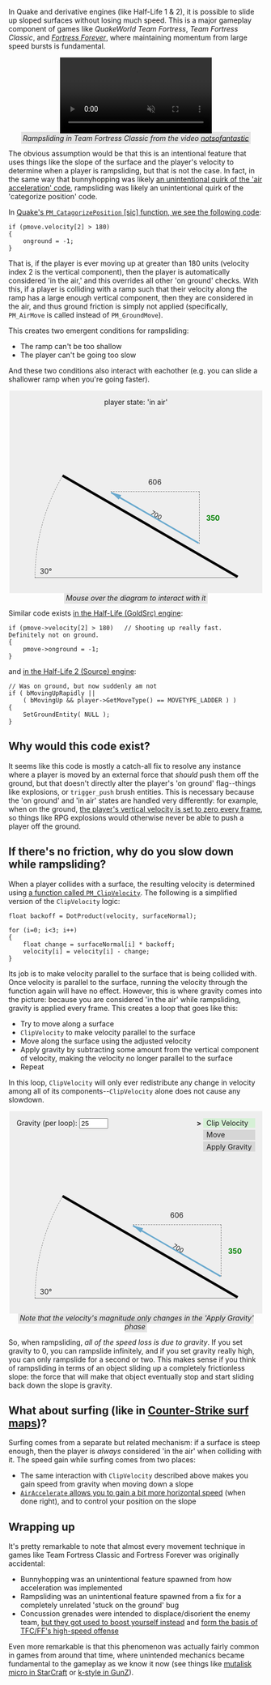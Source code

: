 In Quake and derivative engines (like Half-Life 1 & 2), it is possible to slide up sloped surfaces without losing much speed. This is a major gameplay component of games like *QuakeWorld Team Fortress*, *Team Fortress Classic*, and [*Fortress Forever*](http://www.fortress-forever.com), where maintaining momentum from large speed bursts is fundamental.

<div style="text-align: center;">
<video autoplay loop muted style="margin-left:auto; margin-right:auto; display: block;">
	<source src="/images/rampsliding-engine-quirk/rampslide.mp4" type="video/mp4">
</video>
<i style="background-color: rgba(0,0,0, .1); margin:0; padding: .25em;">Rampsliding in Team Fortress Classic from the video <a href="https://www.youtube.com/watch?v=uWGUoMbv-VA">notsofantastic</a></i>
</div>

The obvious assumption would be that this is an intentional feature that uses things like the slope of the surface and the player's velocity to determine when a player is rampsliding, but that is not the case. In fact, in the same way that bunnyhopping was likely [an unintentional quirk of the 'air acceleration' code](https://flafla2.github.io/2015/02/14/bunnyhop.html), rampsliding was likely an unintentional quirk of the 'categorize position' code.

In [Quake's `PM_CatagorizePosition` \[sic\] function, we see the following code](https://github.com/id-Software/Quake/blob/bf4ac424ce754894ac8f1dae6a3981954bc9852d/QW/client/pmove.c#L587-L590):

```language-c
if (pmove.velocity[2] > 180)
{
	onground = -1;
}
```

That is, if the player is ever moving up at greater than 180 units (velocity index 2 is the vertical component), then the player is automatically considered 'in the air,' and this overrides all other 'on ground' checks. With this, if a player is colliding with a ramp such that their velocity along the ramp has a large enough vertical component, then they are considered in the air, and thus ground friction is simply not applied (specifically, `PM_AirMove` is called instead of `PM_GroundMove`).

This creates two emergent conditions for rampsliding:

- The ramp can't be too shallow
- The player can't be going too slow

And these two conditions also interact with eachother (e.g. you can slide a shallower ramp when you're going faster).

<div style="text-align: center;">
	<div id="velocity-example" class="rampsliding-diagram rampsliding">
		<div class="slope"></div>
		<div class="ground"></div>
		<div class="slope-angle">30&deg;</div>
		<div class="slope-angle-circle"><div></div></div>
		<div class="velocity-arrow-container">
			<div class="velocity-arrow">
				<div class="velocity-magnitude">700</div>
			</div>
		</div>
		<div class="velocity-components">
			<div class="velocity-x">606</div>
			<div class="velocity-y">350</div>
		</div>
		<div class="status">player state: 'in air'</div>
	</div>
	<i style="background-color: rgba(0,0,0, .1); margin:0; padding: .25em;">Mouse over the diagram to interact with it</i>
</div>

Similar code exists [in the Half-Life (GoldSrc) engine](https://github.com/ValveSoftware/halflife/blob/c76dd531a79a176eef7cdbca5a80811123afbbe2/pm_shared/pm_shared.c#L1563-L1566):

```language-c
if (pmove->velocity[2] > 180)   // Shooting up really fast.  Definitely not on ground.
{
	pmove->onground = -1;
}
```

and [in the Half-Life 2 (Source) engine](https://github.com/ValveSoftware/source-sdk-2013/blob/0d8dceea4310fde5706b3ce1c70609d72a38efdf/mp/src/game/shared/gamemovement.cpp#L3832-L3837):

```language-c
// Was on ground, but now suddenly am not
if ( bMovingUpRapidly || 
	( bMovingUp && player->GetMoveType() == MOVETYPE_LADDER ) )   
{
	SetGroundEntity( NULL );
}
```

## Why would this code exist?

It seems like this code is mostly a catch-all fix to resolve any instance where a player is moved by an external force that *should* push them off the ground, but that doesn't directly alter the player's 'on ground' flag--things like explosions, or `trigger_push` brush entities. This is necessary because the 'on ground' and 'in air' states are handled very differently: for example, when on the ground, [the player's vertical velocity is set to zero every frame](https://github.com/id-Software/Quake/blob/bf4ac424ce754894ac8f1dae6a3981954bc9852d/QW/client/pmove.c#L541), so things like RPG explosions would otherwise never be able to push a player off the ground.

## If there's no friction, why do you slow down while rampsliding?

When a player collides with a surface, the resulting velocity is determined using [a function called `PM_ClipVelocity`](https://github.com/id-Software/Quake/blob/bf4ac424ce754894ac8f1dae6a3981954bc9852d/QW/client/pmove.c#L72-L95). The following is a simplified version of the `ClipVelocity` logic:

```language-c
float backoff = DotProduct(velocity, surfaceNormal);

for (i=0; i<3; i++)
{
	float change = surfaceNormal[i] * backoff;
	velocity[i] = velocity[i] - change;
}
```

Its job is to make velocity parallel to the surface that is being collided with. Once velocity is parallel to the surface, running the velocity through the function again will have no effect. However, this is where gravity comes into the picture: because you are considered 'in the air' while rampsliding, gravity is applied every frame. This creates a loop that goes like this:

- Try to move along a surface
- `ClipVelocity` to make velocity parallel to the surface
- Move along the surface using the adjusted velocity
- Apply gravity by subtracting some amount from the vertical component of velocity, making the velocity no longer parallel to the surface
- Repeat

In this loop, `ClipVelocity` will only ever redistribute any change in velocity among all of its components--`ClipVelocity` alone does not cause any slowdown.

<div style="text-align: center;">
	<div id="clipvelocity-example" class="rampsliding-diagram rampsliding">
		<div class="slope"></div>
		<div class="ground"></div>
		<div class="slope-angle">30&deg;</div>
		<div class="slope-angle-circle"><div></div></div>
		<div class="velocity-arrow-container">
			<div class="velocity-arrow">
				<div class="velocity-magnitude">700</div>
			</div>
		</div>
		<div class="velocity-components">
			<div class="velocity-x">606</div>
			<div class="velocity-y">350</div>
		</div>
		<ul class="steps">
			<li class="clip-velocity current">Clip Velocity</li>
			<li class="move">Move</li>
			<li class="gravity">Apply Gravity</li>
		</ul>
		<div class="gravity-controls">
			<label for="gravity">Gravity (per loop):</label>
			<input type="text" value="25" name="gravity" size="4" />
		</div>
	</div>
	<i style="background-color: rgba(0,0,0, .1); margin:0; padding: .25em;">Note that the velocity's magnitude only changes in the 'Apply Gravity' phase</i>
</div>

So, when rampsliding, *all of the speed loss is due to gravity*. If you set gravity to 0, you can rampslide infinitely, and if you set gravity really high, you can only rampslide for a second or two. This makes sense if you think of rampsliding in terms of an object sliding up a completely frictionless slope: the force that will make that object eventually stop and start sliding back down the slope is gravity.

## What about surfing (like in [Counter-Strike surf maps](https://www.youtube.com/watch?v=hMsPf8eSW3k))?

Surfing comes from a separate but related mechanism: if a surface is steep enough, then the player is *always* considered 'in the air' when colliding with it. The speed gain while surfing comes from two places:

- The same interaction with `ClipVelocity` described above makes you gain speed from gravity when moving down a slope
- [`AirAccelerate` allows you to gain a bit more horizontal speed](https://flafla2.github.io/2015/02/14/bunnyhop.html) (when done right), and to control your position on the slope

## Wrapping up

It's pretty remarkable to note that almost every movement technique in games like Team Fortress Classic and Fortress Forever was originally accidental:

- Bunnyhopping was an unintentional feature spawned from how acceleration was implemented
- Rampsliding was an unintentional feature spawned from a fix for a completely unrelated 'stuck on the ground' bug
- Concussion grenades were intended to displace/disorient the enemy team, [but they got used to boost yourself instead](https://youtu.be/AA7ytpUN2so?t=21) and [form the basis of TFC/FF's high-speed offense](https://youtu.be/BPZsL6R0uq0?t=168)

Even more remarkable is that this phenomenon was actually fairly common in games from around that time, where unintended mechanics became fundamental to the gameplay as we know it now (see things like [mutalisk micro in StarCraft](https://youtu.be/qVqrMqtaJPc?t=90) or [k-style in GunZ](https://www.youtube.com/watch?v=ppSU5xeEMdU)).

<script>
	/* jshint esversion: 6 */
	(function() {
		let animationFrameRequest;
		function startAnimation(options) {
			let start = performance.now();

			animationFrameRequest = requestAnimationFrame(function animate(time) {
				// timeFraction goes from 0 to 1
				let timeFraction = (time - start) / options.duration;
				if (timeFraction > 1) timeFraction = 1;
				// the start can actually get a negative value for some reason
				// so clamp it
				if (timeFraction < 0) timeFraction = 0;

				// calculate the current animation state
				let progress = options.timing(timeFraction);

				options.draw(progress); // draw it

				if (timeFraction < 1) {
					animationFrameRequest = requestAnimationFrame(animate);
				} else if (options.next) {
					startAnimation(options.next);
				}
			});
		}

		class RampslideDiagram {

			constructor(root, startingValues, onupdate) {
				this.root = root;
				this.onupdate = onupdate;
				this.slope = root.querySelector('.slope');
				this.slopeAngle = root.querySelector('.slope-angle');
				this.slopeAngleCircle = root.querySelector('.slope-angle-circle').firstElementChild;
				this.velocityArrowContainer = root.querySelector('.velocity-arrow-container');
				this.velocityArrow = root.querySelector('.velocity-arrow');
				this.velocityComponents = root.querySelector('.velocity-components');
				this.velocityX = root.querySelector('.velocity-x');
				this.velocityY = root.querySelector('.velocity-y');
				this.velocityMagnitude = root.querySelector('.velocity-magnitude');
				this.status = root.querySelector('.status');
				this.angle = startingValues.angle;
				this.magnitude = startingValues.magnitude;
				this.offset = startingValues.offset;
				this.alwaysParallel = startingValues.alwaysParallel;
				this.velocity = this.getVelocity(this.magnitude);
			}

			getVelocity(magnitude) {
				let radians = this.angle / 180 * Math.PI;
				let x = Math.cos(radians) * (magnitude || this.magnitude);
				let y = Math.sin(radians) * (magnitude || this.magnitude);
				// reverse x so that we're moving left
				return new Vec2d(-x, y);
			}

			getSurfaceNormal() {
				let radians = this.angle / 180 * Math.PI;
				let x = Math.sin(radians);
				let y = Math.cos(radians);
				return new Vec2d(x, y).normalize();
			}

			update() {
				let magnitude, velocityAngle, velocity;
				if (this.alwaysParallel) {
					magnitude = this.magnitude;
					velocityAngle = this.angle;
					velocity = this.getVelocity(magnitude);
				} else {
					magnitude = this.velocity.length();
					velocityAngle = 180 - Math.atan2(this.velocity.y, this.velocity.x) * 180 / Math.PI;
					velocity = this.velocity;
				}
				this.slope.style.transform = 'rotate(' + this.angle + 'deg)';
				this.slopeAngle.innerHTML = Math.round(this.angle) + "&deg;"; 
				let circleAngle = -(90 - this.angle);
				this.slopeAngleCircle.style.transform = 'rotate(' + circleAngle + 'deg)';

				this.velocityArrowContainer.style.transform = 'rotate(' + this.angle + 'deg) translate(-'+Math.round(this.offset)+'px, -20px)';
				this.velocityArrow.style.width = (magnitude / 3.5) + 'px';
				this.velocityArrow.style.transform = 'rotate(' + (velocityAngle-this.angle) + 'deg)';
				let arrowBounds = this.velocityArrow.getBoundingClientRect();
				let containerBounds = this.root.getBoundingClientRect();
				this.velocityComponents.style.left = (arrowBounds.left-containerBounds.left)+'px';
				this.velocityComponents.style.bottom = Math.abs(arrowBounds.bottom-containerBounds.bottom)+'px';
				this.velocityComponents.style.width = (arrowBounds.right-arrowBounds.left)+'px';
				this.velocityComponents.style.height = Math.abs(arrowBounds.top-arrowBounds.bottom)+'px';

				this.velocityX.innerHTML = Math.abs(Math.round(velocity.x));
				this.velocityY.innerHTML = Math.round(velocity.y);
				this.velocityMagnitude.innerHTML = Math.round(magnitude);

				let prevRampsliding = this.rampsliding;
				this.rampsliding = velocity.y > 180;
				if (this.rampsliding !== prevRampsliding) {
					if (this.rampsliding) {
						this.root.classList.add('rampsliding');
						if (this.status) {
							this.status.innerHTML = "player state: 'in air'";
						}
					} else {
						this.root.classList.remove('rampsliding');
						if (this.status) {
							this.status.innerHTML = "player state: 'on ground'";
						}
					}
				}

				if (this.onupdate) {
					this.onupdate(this);
				}
			}
		}

		class Vec2d {
			constructor(x, y) {
				this.x = x ? x : 0;
				this.y = y ? y : 0;
			}

			dot(other) {
				return this.x * other.x + this.y * other.y;
			}

			length() {
				return Math.sqrt(this.x*this.x + this.y*this.y);
			}

			normalize() {
				let length = this.length();
				return new Vec2d(this.x/length, this.y/length);
			}
		}

		let initDiagram1 = function() {
			let diagram1 = new RampslideDiagram(
				document.getElementById('velocity-example'), 
				{angle: 30, magnitude: 700, offset: 100, alwaysParallel: true}
			);

			diagram1.root.addEventListener('mousemove', e => {
				cancelAnimationFrame(animationFrameRequest);
				let slopeRect = diagram1.slope.getBoundingClientRect();
				let anchorX = window.scrollX + slopeRect.right;
				let anchorY = window.scrollY + slopeRect.bottom;
				let radians = Math.atan2(-(e.pageY - anchorY), -(e.pageX - anchorX));
				let degrees = radians * 180 / Math.PI;
				degrees = Math.max(5, Math.min(degrees, 50));
				diagram1.angle = degrees;
				diagram1.update();
			});

			let timing = function(timeFraction) { return timeFraction; };
			let thirtyToTen = { duration: 2000, timing,
				draw: function(progress) {
					diagram1.angle = 30 - 20 * Math.min(1, 1.5 * progress);
					diagram1.update();
				}
			};
			let tenToTwenty = { duration: 1000, timing,
				draw: function(progress) {
					diagram1.angle = 10 + 10 * progress;
					diagram1.update();
				}
			};
			let magnitudeAnimDown = { duration: 2500, timing,
				draw: function(progress) {
					diagram1.magnitude = 700 - 300 * Math.min(1, 1.5 * progress);
					diagram1.update();
				}
			};
			let magnitudeAnimUp = { duration: 2000, timing,
				draw: function(progress) {
					diagram1.magnitude = 400 + 300 * progress;
					diagram1.update();
				}
			};
			let twentyToTen = { duration: 1500, timing,
				draw: function(progress) {
					diagram1.angle = 20 - 10 * Math.min(1, 1.5 * progress);
					diagram1.update();
				}
			};
			thirtyToTen.next = tenToTwenty;
			tenToTwenty.next = magnitudeAnimDown;
			magnitudeAnimDown.next = magnitudeAnimUp;
			magnitudeAnimUp.next = twentyToTen;
			twentyToTen.next = tenToTwenty;
			startAnimation(thirtyToTen);
		};

		let initDiagram2 = function() {
			let diagram2 = new RampslideDiagram(
				document.getElementById('clipvelocity-example'), 
				{angle: 30, magnitude: 700, offset: 50}
			);

			let clipVelocity = function(velocity, normal) {
				let backoff = velocity.dot(normal);
				let changeX = normal.x * backoff;
				let changeY = normal.y * backoff;
				return new Vec2d(
					velocity.x - changeX,
					velocity.y - changeY
				);
			};

			var curStep = 0;
			let stepsContainer = diagram2.root.querySelector('.steps');
			let gravityInput = diagram2.root.querySelector('.gravity-controls input');
			var steps = [
				{
					element: stepsContainer.querySelector('.clip-velocity'),
					fn: function() {
						diagram2.velocity = clipVelocity(diagram2.velocity, diagram2.getSurfaceNormal());
						diagram2.update();
					}
				},
				{
					element: stepsContainer.querySelector('.move'),
					fn: function() {
						diagram2.offset += diagram2.velocity.length() / 75;
						diagram2.update();
					}
				},
				{
					element: stepsContainer.querySelector('.gravity'),
					fn: function() {
						diagram2.velocity.y -= parseInt(gravityInput.value);
						diagram2.update();
					}
				}
			];
			setInterval(function() {
				if (Math.round(diagram2.offset) >= 200 || Math.round(diagram2.velocity.y) <= 180) {
					steps[curStep].element.classList.remove('current');
					diagram2.velocity = diagram2.getVelocity(700);
					diagram2.offset = 50;
					diagram2.update();
					curStep = 0;
					steps[curStep].element.classList.add('current');
					return;
				}

				steps[curStep].element.classList.remove('current');
				curStep = (curStep+1) % steps.length;
				steps[curStep].element.classList.add('current');
				steps[curStep].fn();
			}, 1000);
		};

		let ready = function() {
			initDiagram1();
			initDiagram2();
		};
		if (document.readyState == 'complete' || document.readyState == 'loaded') {
			ready();
		} else {
			window.addEventListener('DOMContentLoaded', ready);
		}
	})();
</script>

<div>
	<style scoped>
		.rampsliding-diagram {
			margin-right: auto; margin-left: auto; display: block;
			width: 500px; height: 400px;
			position: relative;
			background-color: #eee;
			overflow: hidden;
		}
		.rampsliding-diagram .slope {
			position: absolute;
			bottom: 30px;
			right: 50px;
			width: 400px;
			height: 5px;
			background-color: black;
			transform-origin: 100% 100%;
			transform: rotate(30deg);
		}
		.rampsliding-diagram .slope-angle {
			position: absolute;
			bottom: 35px;
			left: 60px;
		}
		.rampsliding-diagram .slope-angle-circle {
			position: absolute;
			overflow: hidden;
			padding: 0; margin: 0;
			width: 400px; height: 400px;
			right: 50px; bottom: 30px;
			z-index: 0;
			pointer-events: none;
		}
		.rampsliding-diagram .slope-angle-circle > div {
			position: absolute;
			border: dashed 1px rgba(0,0,0,0.5);
			border-right: 0; border-bottom: 0;
			width: 399px; height: 399px;
			right: 0px; bottom: 0px;
			border-radius: 100% 0 0 0;
			transform-origin: 100% 100%;
			transform: rotate(-60deg);
			z-index: 0;
			pointer-events: none;
		}
		.rampsliding-diagram .ground {
			position: absolute;
			bottom: 30px;
			right: 50px;
			width: 400px;
			height: 1px;
			background-color: rgba(0,0,0,0.5);
		}
		.rampsliding-diagram .velocity-arrow {
			position: absolute;
			bottom: 0px;
			right: 0px;
			width: 200px;
			height: 3px;
			transform-origin: 100% 100%;
			transform: none;
			background-color: black;
			z-index: 5;
		}
		.rampsliding-diagram.rampsliding .velocity-arrow {
			background-color: #69A9CE;
		}
		.rampsliding-diagram .velocity-arrow::after { 
			content: '';
			width: 0; 
			height: 0; 
			border-top: 5px solid transparent;
			border-bottom: 5px solid transparent;
			border-right: 20px solid black;
			position: absolute;
			left: 0px;
			top: -4px;
			z-index: 5;
		}
		.rampsliding-diagram.rampsliding .velocity-arrow::after {
			border-right-color: #69A9CE;
		}
		.rampsliding-diagram .velocity-magnitude {
			position: absolute;
			left: 50%;
			bottom: 0em;
			font-size: 90%;
			transform: translate(-50%, 0);
		}
		.rampsliding-diagram .velocity-components {
			position: absolute;
			border-right: 1px dashed;
			border-top: 1px dashed;
			border-color: rgba(0,0,0,.5);
			z-index: 4;
		}
		.rampsliding-diagram .velocity-x {
			position:absolute;
			text-align: center;
			top: -2em;
			left: 50%;
			transform: translate(-50%, 0);
		}
		.rampsliding-diagram .velocity-y {
			position:absolute;
			left: 100%;
			margin-left: 1em;
			top: 50%;
			transform: translate(0, -50%);
			text-align: left;
			color: red;
			font-weight: bold;
		}
		.rampsliding-diagram.rampsliding .velocity-y {
			color: green;
		}
		.rampsliding-diagram .status {
			position:absolute;
			left: 0px; right: 0px; top: 1em;
			text-align: center;
		}
		.rampsliding-diagram .controls {
			padding: 0.5em; margin: 0.5em;
			cursor: pointer;
			background-color: rgba(0,0,0,.1);
			display: inline-block;
			-webkit-touch-callout: none;
			-webkit-user-select: none;
			-khtml-user-select: none;
			-moz-user-select: none;
			-ms-user-select: none;
			user-select: none;
		}
		.rampsliding-diagram .controls.step {
			position: absolute;
			left: 0; top: 0;
		}
		.rampsliding-diagram .controls.grav {
			position: absolute;
			left: 0; top: 45px;
		}
		.rampsliding-diagram .steps {
			position: absolute;
			right: 0; top: 0;
		}
		.rampsliding-diagram .velocity-arrow-container {
			position: absolute;
			bottom: 30px;
			right: 50px;
			width: 200px;
			transform-origin: 100% 100%;
			transform: rotate(30deg) translate(-50px, -20px);
			z-index: 5;
		}
		#velocity-example.rampsliding-diagram .velocity-arrow-container {
			transform: rotate(30deg) translate(-100px, -20px);
		}
		#velocity-example.rampsliding-diagram .velocity-components {
			left: 200.2px; bottom: 97.3167px;
			width: 174.7px; height: 102.6px;
		}
		#clipvelocity-example.rampsliding-diagram .velocity-components {
			left: 243.5px; bottom: 72.3167px;
			width: 174.7px; height: 102.6px;
		}
		.rampsliding-diagram .steps {
			list-style: none;
			text-align: left;
			margin: 1em;
			padding: 0;
		}
		.rampsliding-diagram .steps li {
			background-color: rgba(0,0,0,.1);
			padding: .1em .5em;
			margin-bottom: .25em;
		}
		.rampsliding-diagram .steps li.current {
			background-color: rgba(0,255,0,.1);
		}
		.rampsliding-diagram .steps li.current::before {
			content: '>';
			right: 100%;
			margin-right: 3px;
			position: absolute;
			font-weight: bold;
		}
		.rampsliding-diagram .gravity-controls {
			text-align: left;
			margin: 1em;
		}
	</style>
</div>